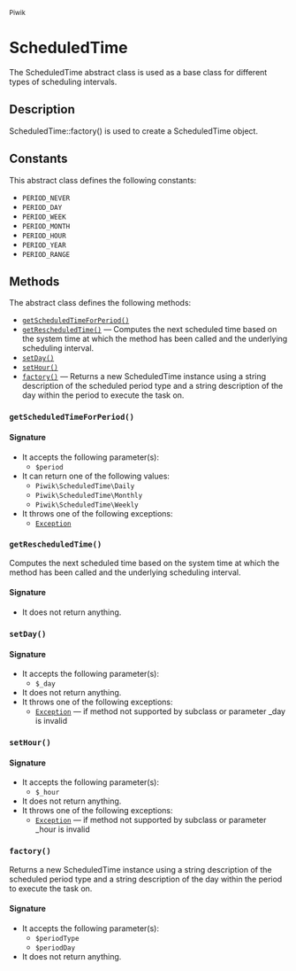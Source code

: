 <small>Piwik</small>

ScheduledTime
=============

The ScheduledTime abstract class is used as a base class for different types of scheduling intervals.

Description
-----------

ScheduledTime::factory() is used to create a ScheduledTime object.


Constants
---------

This abstract class defines the following constants:

- `PERIOD_NEVER`
- `PERIOD_DAY`
- `PERIOD_WEEK`
- `PERIOD_MONTH`
- `PERIOD_HOUR`
- `PERIOD_YEAR`
- `PERIOD_RANGE`

Methods
-------

The abstract class defines the following methods:

- [`getScheduledTimeForPeriod()`](#getscheduledtimeforperiod)
- [`getRescheduledTime()`](#getrescheduledtime) &mdash; Computes the next scheduled time based on the system time at which the method has been called and the underlying scheduling interval.
- [`setDay()`](#setday)
- [`setHour()`](#sethour)
- [`factory()`](#factory) &mdash; Returns a new ScheduledTime instance using a string description of the scheduled period type and a string description of the day within the period to execute the task on.

<a name="getscheduledtimeforperiod" id="getscheduledtimeforperiod"></a>
<a name="getScheduledTimeForPeriod" id="getScheduledTimeForPeriod"></a>
### `getScheduledTimeForPeriod()`

#### Signature

- It accepts the following parameter(s):
    - `$period`
- It can return one of the following values:
    - `Piwik\ScheduledTime\Daily`
    - `Piwik\ScheduledTime\Monthly`
    - `Piwik\ScheduledTime\Weekly`
- It throws one of the following exceptions:
    - [`Exception`](http://php.net/class.Exception)

<a name="getrescheduledtime" id="getrescheduledtime"></a>
<a name="getRescheduledTime" id="getRescheduledTime"></a>
### `getRescheduledTime()`

Computes the next scheduled time based on the system time at which the method has been called and the underlying scheduling interval.

#### Signature

- It does not return anything.

<a name="setday" id="setday"></a>
<a name="setDay" id="setDay"></a>
### `setDay()`

#### Signature

- It accepts the following parameter(s):
    - `$_day`
- It does not return anything.
- It throws one of the following exceptions:
    - [`Exception`](http://php.net/class.Exception) &mdash; if method not supported by subclass or parameter _day is invalid

<a name="sethour" id="sethour"></a>
<a name="setHour" id="setHour"></a>
### `setHour()`

#### Signature

- It accepts the following parameter(s):
    - `$_hour`
- It does not return anything.
- It throws one of the following exceptions:
    - [`Exception`](http://php.net/class.Exception) &mdash; if method not supported by subclass or parameter _hour is invalid

<a name="factory" id="factory"></a>
<a name="factory" id="factory"></a>
### `factory()`

Returns a new ScheduledTime instance using a string description of the scheduled period type and a string description of the day within the period to execute the task on.

#### Signature

- It accepts the following parameter(s):
    - `$periodType`
    - `$periodDay`
- It does not return anything.

